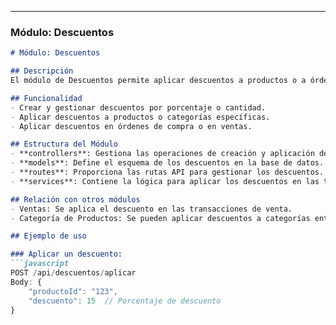 
---

### Módulo: **Descuentos**

```markdown
# Módulo: Descuentos

## Descripción
El módulo de Descuentos permite aplicar descuentos a productos o a órdenes de compra, facilitando promociones y ofertas.

## Funcionalidad
- Crear y gestionar descuentos por porcentaje o cantidad.
- Aplicar descuentos a productos o categorías específicas.
- Aplicar descuentos en órdenes de compra o en ventas.

## Estructura del Módulo
- **controllers**: Gestiona las operaciones de creación y aplicación de descuentos.
- **models**: Define el esquema de los descuentos en la base de datos.
- **routes**: Proporciona las rutas API para gestionar los descuentos.
- **services**: Contiene la lógica para aplicar los descuentos en las transacciones.

## Relación con otros módulos
- Ventas: Se aplica el descuento en las transacciones de venta.
- Categoría de Productos: Se pueden aplicar descuentos a categorías enteras.

## Ejemplo de uso

### Aplicar un descuento:
```javascript
POST /api/descuentos/aplicar
Body: {
    "productoId": "123",
    "descuento": 15  // Porcentaje de descuento
}
